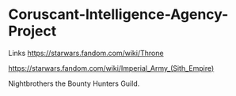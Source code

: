 # Coruscant-Intelligence-Agency-Project


Links
https://starwars.fandom.com/wiki/Throne

https://starwars.fandom.com/wiki/Imperial_Army_(Sith_Empire)

Nightbrothers
the Bounty Hunters Guild.